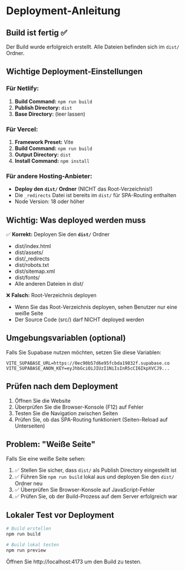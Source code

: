 # Deployment-Anleitung

## Build ist fertig ✅

Der Build wurde erfolgreich erstellt. Alle Dateien befinden sich im `dist/` Ordner.

## Wichtige Deployment-Einstellungen

### Für Netlify:
1. **Build Command:** `npm run build`
2. **Publish Directory:** `dist`
3. **Base Directory:** (leer lassen)

### Für Vercel:
1. **Framework Preset:** Vite
2. **Build Command:** `npm run build`
3. **Output Directory:** `dist`
4. **Install Command:** `npm install`

### Für andere Hosting-Anbieter:
- **Deploy den `dist/` Ordner** (NICHT das Root-Verzeichnis!)
- Die `_redirects` Datei ist bereits im `dist/` für SPA-Routing enthalten
- Node Version: 18 oder höher

## Wichtig: Was deployed werden muss

✅ **Korrekt:** Deployen Sie den **`dist/`** Ordner
- dist/index.html
- dist/assets/
- dist/_redirects
- dist/robots.txt
- dist/sitemap.xml
- dist/fonts/
- Alle anderen Dateien in dist/

❌ **Falsch:** Root-Verzeichnis deployen
- Wenn Sie das Root-Verzeichnis deployen, sehen Benutzer nur eine weiße Seite
- Der Source Code (src/) darf NICHT deployed werden

## Umgebungsvariablen (optional)

Falls Sie Supabase nutzen möchten, setzen Sie diese Variablen:
```
VITE_SUPABASE_URL=https://0ec90b57d6e95fcbda19832f.supabase.co
VITE_SUPABASE_ANON_KEY=eyJhbGciOiJIUzI1NiIsInR5cCI6IkpXVCJ9...
```

## Prüfen nach dem Deployment

1. Öffnen Sie die Website
2. Überprüfen Sie die Browser-Konsole (F12) auf Fehler
3. Testen Sie die Navigation zwischen Seiten
4. Prüfen Sie, ob das SPA-Routing funktioniert (Seiten-Reload auf Unterseiten)

## Problem: "Weiße Seite"

Falls Sie eine weiße Seite sehen:
1. ✅ Stellen Sie sicher, dass `dist/` als Publish Directory eingestellt ist
2. ✅ Führen Sie `npm run build` lokal aus und deployen Sie den `dist/` Ordner neu
3. ✅ Überprüfen Sie Browser-Konsole auf JavaScript-Fehler
4. ✅ Prüfen Sie, ob der Build-Prozess auf dem Server erfolgreich war

## Lokaler Test vor Deployment

```bash
# Build erstellen
npm run build

# Build lokal testen
npm run preview
```

Öffnen Sie http://localhost:4173 um den Build zu testen.
